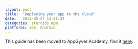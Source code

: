```yaml
---
layout: post
title:  "Deploying your app to the cloud"
date:   2013-05-27 13:51:34
categories: steroids_npm
platforms: iOS, Android
---
```


This guide has been moved to AppGyver Academy, find it [here](https://academy.appgyver.com/categories/8-distribution/contents/64-deploying-your-app-to-the-cloud).